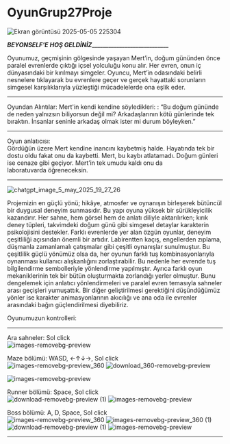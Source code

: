 # OyunGrup27Proje

![Ekran görüntüsü 2025-05-05 225304](https://github.com/user-attachments/assets/139c349c-3fd0-4097-9203-a632a49c7ff7)


_________________________________BEYONSELF'E HOŞ GELDİNİZ_____________________________________________________________

Oyunumuz, geçmişinin gölgesinde yaşayan Mert’in, doğum gününden önce paralel evrenlerde çıktığı içsel yolculuğu konu alır.
Her evren, onun iç dünyasındaki bir kırılmayı simgeler. Oyuncu, Mert’in odasındaki belirli nesnelere tıklayarak bu evrenlere geçer ve gerçek hayattaki sorunların simgesel karşılıklarıyla yüzleştiği mücadelelerde ona eşlik eder.
____________________________________________________________________________________________________________________________________________________________________________________________________________________
Oyundan Alıntılar:
Mert'in kendi kendine söyledikleri:  : “Bu doğum gününde de neden yalnızsın biliyorsun değil mi? Arkadaşlarının kötü günlerinde tek bıraktın. İnsanlar seninle arkadaş olmak ister mi durum böyleyken.”
______________________________________________________________________________________________________________________________________________________________________________________________________________
 Oyun anlatıcısı:                                                                                                                                                                                            
 Gördüğün üzere Mert kendine inancını kaybetmiş halde. Hayatında tek bir dostu oldu fakat onu da kaybetti. Mert, bu kaybı atlatamadı. Doğum günleri ise cenaze gibi geçiyor. Mert’in tek umudu kaldı onu da   
 laboratuvarda öğreneceksin.                                                                                                                                                                                  
______________________________________________________________________________________________________________________________________________________________________________________________________________

![chatgpt_image_5_may_2025_19_27_26](https://github.com/user-attachments/assets/ece7f11e-9d27-4351-9067-694457b020ed)


Projemizin en güçlü yönü; hikâye, atmosfer ve oynanışın birleşerek bütüncül bir duygusal deneyim sunmasıdır. 
Bu yapı oyuna yüksek bir sürükleyicilik kazandırır.
Her sahne, hem görsel hem de anlatı diliyle aktarılırken; kırık deney tüpleri, takvimdeki doğum günü gibi simgesel detaylar karakterin psikolojisini destekler. 
Farklı evrenlerde yer alan özgün oyunlar, deneyim çeşitliliği açısından önemli bir artıdır.
Labirentten kaçış, engellerden zıplama, düşmanla zamanlamalı çatışmalar gibi çeşitli oynanışlar sunulmuştur.
Bu çeşitlilik güçlü yönümüz olsa da, her oyunun farklı tuş kombinasyonlarıyla oynanması kullanıcı alışkanlığını zorlaştırabilir.
Bu nedenle her evrende tuş bilgilendirme sembolleriyle yönlendirme yapılmıştır. Ayrıca farklı oyun mekaniklerinin tek bir bütün oluşturmakta zorlandığı yerler olmuştur.
Bunu dengelemek için anlatıcı yönlendirmeleri ve paralel evren temasıyla sahneler arası geçişleri yumuşattık.
Bir diğer geliştirilmesi gerektiğini düşündüğümüz yönler ise karakter animasyonlarının akıcılığı ve ana oda ile evrenler arasındaki bağın güçlendirilmesi diyebiliriz.

Oyunumuzun kontrolleri:
_______________________________________________
 Ara sahneler: Sol click                      
![images-removebg-preview](https://github.com/user-attachments/assets/1e9e3397-7968-48ae-84c0-d9a018ffac6c)            


 Maze bölümü: WASD, ←↑↓→, Sol click           
 ![images-removebg-preview_360](https://github.com/user-attachments/assets/635ede0b-0f67-4426-b572-c174b9028046)       ![download_360-removebg-preview](https://github.com/user-attachments/assets/406d9afd-7b2b-4e5e-aa17-39654ce8c2d5)   
   
![images-removebg-preview](https://github.com/user-attachments/assets/1e9e3397-7968-48ae-84c0-d9a018ffac6c)     

 Runner bölümü: Space, Sol click              
![download-removebg-preview (1)](https://github.com/user-attachments/assets/4ae71b7b-db7a-41c3-85c0-ce801256b41d)      ![images-removebg-preview](https://github.com/user-attachments/assets/1e9e3397-7968-48ae-84c0-d9a018ffac6c)

 Boss bölümü: A, D, Space, Sol click      
![images-removebg-preview_360](https://github.com/user-attachments/assets/230a1253-e4aa-4cde-8783-cc27d4149308)       ![images-removebg-preview_360 (1)](https://github.com/user-attachments/assets/6ea62fac-c131-4186-a937-08aad8ff672f)
![download-removebg-preview (1)](https://github.com/user-attachments/assets/9d0998be-aeb6-4226-a6e3-33516255931c)     ![images-removebg-preview](https://github.com/user-attachments/assets/1e9e3397-7968-48ae-84c0-d9a018ffac6c)



_____________________________________________
